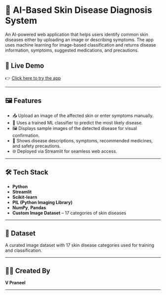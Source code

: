 # 🧠 AI-Based Skin Disease Diagnosis System

An AI-powered web application that helps users identify common skin diseases either by uploading an image or describing symptoms. The app uses machine learning for image-based classification and returns disease information, symptoms, suggested medications, and precautions.

## 🔗 Live Demo

👉 [Click here to try the app](https://skin-disease-classifier-vangitipraneel323gzk.streamlit.app/)

---

## 🖼️ Features

- 📤 Upload an image of the affected skin or enter symptoms manually.
- 🧠 Uses a trained ML classifier to predict the most likely disease.
- 🖼️ Displays sample images of the detected disease for visual confirmation.
- 💊 Shows disease descriptions, symptoms, recommended medicines, and safety precautions.
- 🌐 Deployed via Streamlit for seamless web access.

---

## 🛠️ Tech Stack

- **Python**
- **Streamlit**
- **Scikit-learn**
- **PIL (Python Imaging Library)**
- **NumPy**, **Pandas**
- **Custom Image Dataset** – 17 categories of skin diseases

---

## 📸 Dataset

A curated image dataset with 17 skin disease categories used for training and classification.

---

## 👨‍💻 Created By

**V Praneel**

---

